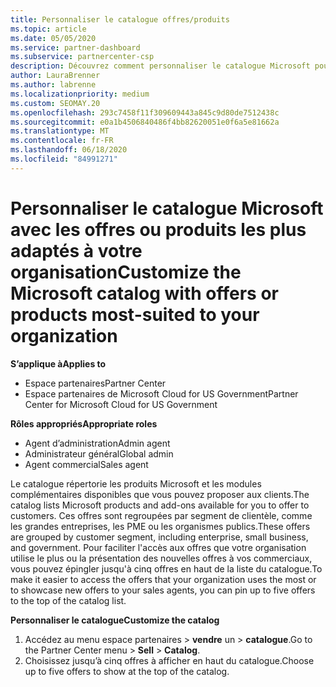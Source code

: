 ```yaml
---
title: Personnaliser le catalogue offres/produits
ms.topic: article
ms.date: 05/05/2020
ms.service: partner-dashboard
ms.subservice: partnercenter-csp
description: Découvrez comment personnaliser le catalogue Microsoft pour faciliter l’accès aux offres ou produits que votre organisation utilise le plus.
author: LauraBrenner
ms.author: labrenne
ms.localizationpriority: medium
ms.custom: SEOMAY.20
ms.openlocfilehash: 293c7458f11f309609443a845c9d80de7512438c
ms.sourcegitcommit: e0a1b4506840486f4bb82620051e0f6a5e81662a
ms.translationtype: MT
ms.contentlocale: fr-FR
ms.lasthandoff: 06/18/2020
ms.locfileid: "84991271"
---
```

# <a name="customize-the-microsoft-catalog-with-offers-or-products-most-suited-to-your-organization"></a><span data-ttu-id="fa3fe-103">Personnaliser le catalogue Microsoft avec les offres ou produits les plus adaptés à votre organisation</span><span class="sxs-lookup"><span data-stu-id="fa3fe-103">Customize the Microsoft catalog with offers or products most-suited to your organization</span></span>

<span data-ttu-id="fa3fe-104">**S’applique à**</span><span class="sxs-lookup"><span data-stu-id="fa3fe-104">**Applies to**</span></span>

-  <span data-ttu-id="fa3fe-105">Espace partenaires</span><span class="sxs-lookup"><span data-stu-id="fa3fe-105">Partner Center</span></span>
-  <span data-ttu-id="fa3fe-106">Espace partenaires de Microsoft Cloud for US Government</span><span class="sxs-lookup"><span data-stu-id="fa3fe-106">Partner Center for Microsoft Cloud for US Government</span></span>

<span data-ttu-id="fa3fe-107">**Rôles appropriés**</span><span class="sxs-lookup"><span data-stu-id="fa3fe-107">**Appropriate roles**</span></span>

- <span data-ttu-id="fa3fe-108">Agent d’administration</span><span class="sxs-lookup"><span data-stu-id="fa3fe-108">Admin agent</span></span>
- <span data-ttu-id="fa3fe-109">Administrateur général</span><span class="sxs-lookup"><span data-stu-id="fa3fe-109">Global admin</span></span>
- <span data-ttu-id="fa3fe-110">Agent commercial</span><span class="sxs-lookup"><span data-stu-id="fa3fe-110">Sales agent</span></span>

<span data-ttu-id="fa3fe-111">Le catalogue répertorie les produits Microsoft et les modules complémentaires disponibles que vous pouvez proposer aux clients.</span><span class="sxs-lookup"><span data-stu-id="fa3fe-111">The catalog lists Microsoft products and add-ons available for you to offer to customers.</span></span> <span data-ttu-id="fa3fe-112">Ces offres sont regroupées par segment de clientèle, comme les grandes entreprises, les PME ou les organismes publics.</span><span class="sxs-lookup"><span data-stu-id="fa3fe-112">These offers are grouped by customer segment, including enterprise, small business, and government.</span></span> <span data-ttu-id="fa3fe-113">Pour faciliter l'accès aux offres que votre organisation utilise le plus ou la présentation des nouvelles offres à vos commerciaux, vous pouvez épingler jusqu'à cinq offres en haut de la liste du catalogue.</span><span class="sxs-lookup"><span data-stu-id="fa3fe-113">To make it easier to access the offers that your organization uses the most or to showcase new offers to your sales agents, you can pin up to five offers to the top of the catalog list.</span></span>

<span data-ttu-id="fa3fe-114">**Personnaliser le catalogue**</span><span class="sxs-lookup"><span data-stu-id="fa3fe-114">**Customize the catalog**</span></span>

1.  <span data-ttu-id="fa3fe-115">Accédez au menu espace partenaires &gt; **vendre** un &gt; **catalogue**.</span><span class="sxs-lookup"><span data-stu-id="fa3fe-115">Go to the Partner Center menu &gt; **Sell** &gt; **Catalog**.</span></span>
2.  <span data-ttu-id="fa3fe-116">Choisissez jusqu’à cinq&nbsp;offres à afficher en haut du catalogue.</span><span class="sxs-lookup"><span data-stu-id="fa3fe-116">Choose up to five offers to show at the top of the catalog.</span></span>
